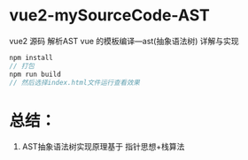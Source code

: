 # vue2-mySourceCode-AST
vue2 源码 解析AST
vue 的模板编译—ast(抽象语法树) 详解与实现
``` javascript
npm install
// 打包
npm run build
// 然后选择index.html文件运行查看效果
```
# 总结：
1. AST抽象语法树实现原理基于 指针思想+栈算法